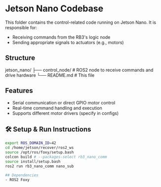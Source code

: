 # Jetson Nano Codebase

This folder contains the control-related code running on Jetson Nano. It is responsible for:

- Receiving commands from the RB3's logic node
- Sending appropriate signals to actuators (e.g., motors)

## Structure
jetson_nano/
├── control_node/ # ROS2 node to receive commands and drive hardware
└── README.md # This file

## Features
- Serial communication or direct GPIO motor control
- Real-time command handling and execution
- Supports different motor drivers (specify in configs)

## 🛠 Setup & Run Instructions

```bash
export ROS_DOMAIN_ID=42
cd /home/jetson/recover/ros2_ws
source /opt/ros/foxy/setup.bash
colcon build # --packages-select rb3_nano_comm
source install/setup.bash
ros2 run rb3_nano_comm nano_sub

## Dependencies
- ROS2 Foxy

